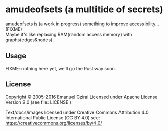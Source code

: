 # amudeofsets (a multitide of secrets)

amudeofsets is (a work in progress) something to improve accessibility... (FIXME)  
Maybe it's like replacing RAM(random access memory) with graphs(edges&nodes).

## Usage

FIXME: nothing here yet, we'll go the Rust way soon.

## License

Copyright © 2005-2016 Emanuel Czirai
Licensed under Apache License Version 2.0  (see file: LICENSE )

Text/docs/images licensed under Creative Commons Attribution 4.0 International Public License (CC BY 4.0) see: https://creativecommons.org/licenses/by/4.0/



